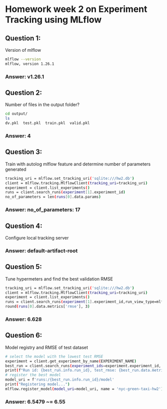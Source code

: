 # Homework week 2 on Experiment Tracking using MLflow

## Question 1:
Version of mlflow

```bash
mlflow --version
mlflow, version 1.26.1
```
### Answer: v1.26.1 

## Question 2:
Number of files in the output folder?

```bash
cd output/
ls
dv.pkl  test.pkl  train.pkl  valid.pkl
```
### Answer: 4

## Question 3:
Train with autolog mlflow feature and determine number of parameters generated

```bash
tracking_uri = mlflow.set_tracking_uri('sqlite:///hw2.db')
client = mlflow.tracking.MlflowClient(tracking_uri=tracking_uri)
experiment = client.list_experiments()
runs = client.search_runs(experiment[1].experiment_id)
no_of_parameters = len(runs[0].data.params)
```
### Answer: no_of_parameters: 17

## Question 4:
Configure local tracking server
### Answer: default-artifact-root

## Question 5:
Tune hypermeters and find the best validation RMSE

```bash
tracking_uri = mlflow.set_tracking_uri('sqlite:///hw2.db')
client = mlflow.tracking.MlflowClient(tracking_uri=tracking_uri)
experiment = client.list_experiments()
runs = client.search_runs(experiment[1].experiment_id,run_view_type=mlflow.entities.ViewType.ACTIVE_ONLY,max_results=1, order_by = ['metrics.rmse'])
round(runs[0].data.metrics['rmse'], 3)
```
### Answer: 6.628

## Question 6:
Model registry and RMSE of test dataset

```bash
# select the model with the lowest test RMSE
experiment = client.get_experiment_by_name(EXPERIMENT_NAME)
best_run = client.search_runs(experiment_ids=experiment.experiment_id, run_view_type=ViewType.ACTIVE_ONLY, max_results=1,order_by=['metrics.test_rmse ASC'])[0]
print(f"Run id: {best_run.info.run_id}, test_rmse: {best_run.data.metrics['test_rmse']:.4f}")
# register the best model
model_uri = f'runs:/{best_run.info.run_id}/model'
print("Registering model...")
mlflow.register_model(model_uri=model_uri, name = 'nyc-green-taxi-hw2')
```

### Answer: 6.5479 ~= 6.55
